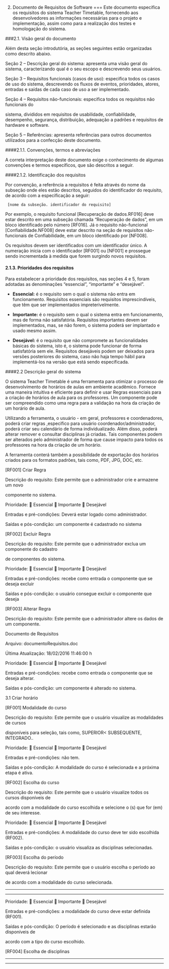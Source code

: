 2. Documento de Requisitos de Software
===
  Este documento especifica os requisitos do sistema Teacher Timetable, fornecendo aos desenvolvedores as informações necessárias para o projeto e implementação, assim como para a realização dos testes e homologação do sistema.

###2.1. Visão geral do documento

Além desta seção introdutória, as seções seguintes estão organizadas como descrito abaixo.

Seção 2 – Descrição geral do sistema: apresenta uma visão geral do sistema, 
caracterizando qual é o seu escopo e descrevendo seus usuários.

Seção 3 – Requisitos funcionais (casos de uso): especifica todos os casos de uso do sistema, descrevendo os fluxos de eventos, prioridades, atores, entradas e saídas de cada caso de uso a ser implementado. 

Seção 4 – Requisitos não-funcionais: especifica todos os requisitos não funcionais do 

sistema, divididos em requisitos de usabilidade, confiabilidade, desempenho, segurança, distribuição, adequação a padrões e requisitos de hardware e software.

Seção 5 – Referências: apresenta referências para outros documentos utilizados para a confecção deste documento.

####2.1.1. Convenções, termos e abreviações

A correta interpretação deste documento exige o conhecimento de algumas convenções e termos específicos, que são descritos a seguir.

####2.1.2. Identificação dos requisitos

Por convenção, a referência a requisitos é feita através do nome da subseção onde eles estão descritos, seguidos do identificador do requisito, de acordo com a especificação a seguir:

     [nome da subseção. identificador do requisito]

Por exemplo, o requisito funcional [Recuperação de dados.RF016] deve estar descrito em uma subseção chamada “Recuperação de dados”, em um bloco identificado pelo número [RF016]. Já o requisito não-funcional [Confiabilidade.NF008] deve estar descrito na seção de requisitos não-funcionais de Confiabilidade, em um bloco identificado por [NF008]. 

Os requisitos devem ser identificados com um identificador único. A numeração inicia com o identificador [RF001] ou [NF001] e prossegue sendo incrementada à medida que forem surgindo novos requisitos.

#### 2.1.3. Prioridades dos requisitos

Para estabelecer a prioridade dos requisitos, nas seções 4 e 5, foram adotadas as denominações “essencial”, “importante” e “desejável”. 

*  **Essencial:** é o requisito sem o qual o sistema não entra em funcionamento. Requisitos essenciais são requisitos imprescindíveis, que têm que ser implementados impreterivelmente.

* **Importante:** é o requisito sem o qual o sistema entra em funcionamento, mas de forma não satisfatória. Requisitos importantes devem ser implementados, mas, se não forem, o sistema poderá ser implantado e usado mesmo assim.

* **Desejável:** é o requisito que não compromete as funcionalidades básicas do sistema, isto é, o sistema pode funcionar de forma satisfatória sem ele. Requisitos desejáveis podem ser deixados para versões posteriores do sistema, caso não haja tempo hábil para implementá-los na versão que está sendo especificada. 

####2.2 Descrição geral do sistema

O sistema Teacher Timetable é uma ferramenta para otimizar o processo de desenvolvimento de horários de aulas em ambiente acadêmico.  Fornece uma maneira intuitiva e eficiente para definir e usar Regras essenciais para a criação de horários de aula para os professores. Um componente pode ser compreendido como uma regra para a validação na hora da criação de um horário de aula.

Utilizando a ferramenta, o usuário - em geral, professores e coordenadores, poderá criar regras ,especifico para usuário coordenador/administrador, poderá criar seu calendário de forma individualizado. Além disso, poderá alterar remover e consultar disciplinas já criadas. Tais componentes podem ser alterados pelo administrador de forma que cause impacto para todos os professores na hora da criação de um horário. 

A ferramenta conterá também a possibilidade de exportação dos horários criados para os formatos padrões, tais como, PDF, JPG, DOC, etc.


 [RF001] Criar Regra

Descrição do requisito: Este permite que o administrador crie e armazene um novo 

componente no sistema.

Prioridade:  Essencial  Importante  Desejável 

Entradas e pré-condições: Deverá estar logado como administrador.

Saídas e pós-condição: um componente é cadastrado no sistema

 [RF002] Excluir Regra

Descrição do requisito: Este permite que o administrador exclua um componente do cadastro 

de componentes do sistema. 

Prioridade:  Essencial  Importante  Desejável 

Entradas e pré-condições: recebe como entrada o componente que se deseja excluir

Saídas e pós-condição: o usuário consegue excluir o componente que deseja

[RF003] Alterar Regra

Descrição do requisito: Este permite que o administrador altere os dados de um componente.

Documento de Requisitos

Arquivo: documentoRequisitos.doc 

Última Atualização: 18/02/2016 11:46:00 h 

Prioridade:  Essencial  Importante  Desejável 

Entradas e pré-condições: recebe como entrada o componente que se deseja alterar.

Saídas e pós-condição: um componente é alterado no sistema.

3.1 Criar horário

 [RF001] Modalidade do curso

Descrição do requisito: Este permite que o usuário visualize as modalidades de cursos 

disponíveis para seleção, tais como, SUPERIOR< SUBSEQUENTE, INTEGRADO..

Prioridade:  Essencial  Importante  Desejável 

Entradas e pré-condições: não tem.

Saídas e pós-condição: A modalidade do curso é selecionada e a próxima etapa é ativa.

 [RF002] Escolha do curso

Descrição do requisito: Este permite que o usuário visualize todos os cursos disponíveis de 

acordo com a modalidade do curso escolhida e selecione o (s) que for (em) de seu interesse.

Prioridade:  Essencial  Importante  Desejável 

Entradas e pré-condições: A modalidade do curso deve ter sido escolhida (RF002).

Saídas e pós-condição: o usuário visualiza as disciplinas selecionadas.

 [RF003] Escolha do período

Descrição do requisito: Este permite que o usuário escolha o período ao qual deverá lecionar 

de acordo com a modalidade do curso selecionada.


---



---


Prioridade:  Essencial  Importante  Desejável 

Entradas e pré-condições: a modalidade do curso deve estar definida (RF001).

Saídas e pós-condição: O período é selecionado e as disciplinas estarão disponíveis de 

acordo com a tipo do curso escolhido.

 [RF004] Escolha de disciplinas

---



---

